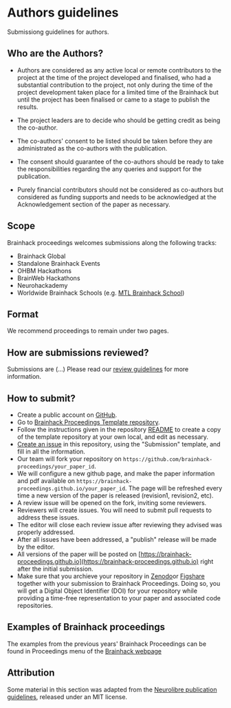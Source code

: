 # Authors guidelines
Submissiong guidelines for authors.

## Who are the Authors?

- Authors are considered as any active local or remote contributors to the project at the time of the project developed and finalised, who had a substantial contribution to the project, not only during the time of the project development taken place for a limited time of the Brainhack but until the project has been finalised or came to a stage to publish the results.

- The project leaders are to decide who should be getting credit as being the co-author.

- The co-authors' consent to be listed should be taken before they are administrated as the co-authors with the publication.

- The consent should guarantee of the co-authors should be ready to take the responsibilities regarding the any queries and support for the publication. 

- Purely financial contributors should not be considered as co-authors but considered as funding supports and needs to be acknowledged at the Acknowledgement section of the paper as necessary. 


## Scope

Brainhack proceedings welcomes submissions along the following tracks:
 - Brainhack Global
 - Standalone Brainhack Events
 - OHBM Hackathons
 - BrainWeb Hackathons
 - Neurohackademy 
 - Worldwide Brainhack Schools (e.g. [MTL Brainhack School](https://school.brainhackmtl.org/register/))
 
## Format
We recommend proceedings to remain under two pages.

## How are submissions reviewed?

Submissions are (...)  Please read our [review guidelines](REVIEWERS.md) for more information.

## How to submit?

 - Create a public account on [GitHub](https://github.com/).
 - Go to [Brainhack Proceedings Template repository](https://github.com/brainhack-proceedings/template).
 - Follow the instructions given in the repository [README](https://github.com/brainhack-proceedings/template/blob/master/README.md)
 to create a copy of the template repository at your own local, and edit as necessary.
 - [Create an issue](https://github.com/brainhack-proceedings/submit/issues/new) in this repository, using the "Submission" template, and fill in all the information.
 - Our team will fork your repository on `https://github.com/brainhack-proceedings/your_paper_id`.
 - We will configure a new github page, and make the paper information and pdf available on `https://brainhack-proceedings.github.io/your_paper_id`. The page will be refreshed every time a new version of the paper is released (revision1, revision2, etc).
 - A review issue will be opened on the fork, inviting some reviewers.
 - Reviewers will create issues. You will need to submit pull requests to address these issues. 
 - The editor will close each review issue after reviewing they advised was properly addressed.
 - After all issues have been addressed, a "publish" release will be made by the editor.
 - All versions of the paper will be posted on [https://brainhack-proceedings.github.io](https://brainhack-proceedings.github.io) right after the initial submission.
 - Make sure that you archieve your repository in [Zenodo](https://guides.github.com/activities/citable-code/)or [Figshare](https://mozillascience.github.io/code-research-object/) together with your submission to Brainhack Proceedings. Doing so, you will get a Digital Object Identifier (DOI) for your repository while providing a time-free representation to your paper and associated code repositories.




## Examples of Brainhack proceedings

The examples from the previous years' Brainhack Proceedings can be found in Proceedings menu of the [Brainhack webpage](http://www.brainhack.org/)

## Attribution
Some material in this section was adapted from the [Neurolibre publication guidelines](https://docs.neurolibre.com/en/latest/), released under an MIT license.
